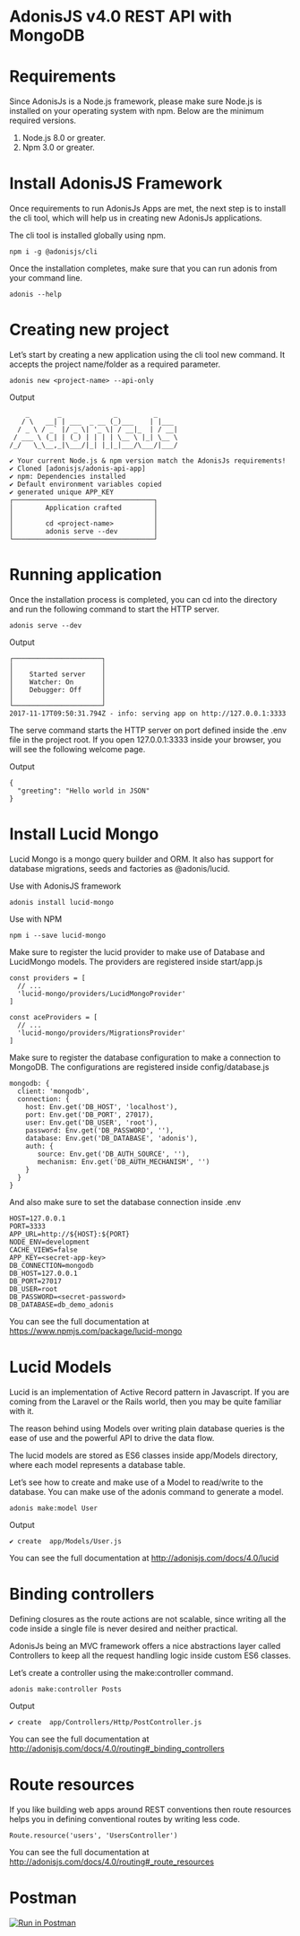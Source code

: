 # AdonisJS v4.0 REST API with MongoDB

# Requirements

Since AdonisJs is a Node.js framework, please make sure Node.js is installed on your operating system with npm. Below are the minimum required versions.

1. Node.js 8.0 or greater.
2. Npm 3.0 or greater.

# Install AdonisJS Framework

Once requirements to run AdonisJs Apps are met, the next step is to install the cli tool, which will help us in creating new AdonisJs applications.

The cli tool is installed globally using npm.

```
npm i -g @adonisjs/cli
```
Once the installation completes, make sure that you can run adonis from your command line.

```
adonis --help
```


# Creating new project

Let’s start by creating a new application using the cli tool new command. It accepts the project name/folder as a required parameter.

```
adonis new <project-name> --api-only
```

Output

```
    _       _             _         _
   / \   __| | ___  _ __ (_)___    | |___
  / _ \ / _` |/ _ \| '_ \| / __|_  | / __|
 / ___ \ (_| | (_) | | | | \__ \ |_| \__ \
/_/   \_\__,_|\___/|_| |_|_|___/\___/|___/

✔ Your current Node.js & npm version match the AdonisJs requirements!
✔ Cloned [adonisjs/adonis-api-app]
✔ npm: Dependencies installed
✔ Default environment variables copied
✔ generated unique APP_KEY
┌───────────────────────────────────┐
│        Application crafted        │
│                                   │
│        cd <project-name>          │
│        adonis serve --dev         │
└───────────────────────────────────┘
```

# Running application

Once the installation process is completed, you can cd into the directory and run the following command to start the HTTP server.

```
adonis serve --dev
```

Output

```
┌──────────────────────┐
│                      │
│    Started server    │
│    Watcher: On       │
│    Debugger: Off     │
│                      │
└──────────────────────┘
2017-11-17T09:50:31.794Z - info: serving app on http://127.0.0.1:3333
```

The serve command starts the HTTP server on port defined inside the .env file in the project root. If you open 127.0.0.1:3333 inside your browser, you will see the following welcome page.

Output

```
{
  "greeting": "Hello world in JSON"
}
```

# Install Lucid Mongo

Lucid Mongo is a mongo query builder and ORM. It also has support for database migrations, seeds and factories as @adonis/lucid.

Use with AdonisJS framework

```
adonis install lucid-mongo
```

Use with NPM

```
npm i --save lucid-mongo
```

Make sure to register the lucid provider to make use of Database and LucidMongo models. The providers are registered inside start/app.js

```
const providers = [
  // ...
  'lucid-mongo/providers/LucidMongoProvider'
]

const aceProviders = [
  // ...
  'lucid-mongo/providers/MigrationsProvider'
]
```

Make sure to register the database configuration to make a connection to MongoDB. The configurations are registered inside config/database.js

```
mongodb: {
  client: 'mongodb',
  connection: {
    host: Env.get('DB_HOST', 'localhost'),
    port: Env.get('DB_PORT', 27017),
    user: Env.get('DB_USER', 'root'),
    password: Env.get('DB_PASSWORD', ''),
    database: Env.get('DB_DATABASE', 'adonis'),
    auth: {
       source: Env.get('DB_AUTH_SOURCE', ''),
       mechanism: Env.get('DB_AUTH_MECHANISM', '')
    }
  }
}
```

And also make sure to set the database connection inside .env

```
HOST=127.0.0.1
PORT=3333
APP_URL=http://${HOST}:${PORT}
NODE_ENV=development
CACHE_VIEWS=false
APP_KEY=<secret-app-key>
DB_CONNECTION=mongodb
DB_HOST=127.0.0.1
DB_PORT=27017
DB_USER=root
DB_PASSWORD=<secret-password>
DB_DATABASE=db_demo_adonis
```

You can see the full documentation at https://www.npmjs.com/package/lucid-mongo

# Lucid Models

Lucid is an implementation of Active Record pattern in Javascript. If you are coming from the Laravel or the Rails world, then you may be quite familiar with it.

The reason behind using Models over writing plain database queries is the ease of use and the powerful API to drive the data flow.

The lucid models are stored as ES6 classes inside app/Models directory, where each model represents a database table.

Let’s see how to create and make use of a Model to read/write to the database. You can make use of the adonis command to generate a model.

```
adonis make:model User
```

Output

```
✔ create  app/Models/User.js
```

You can see the full documentation at http://adonisjs.com/docs/4.0/lucid

# Binding controllers

Defining closures as the route actions are not scalable, since writing all the code inside a single file is never desired and neither practical.

AdonisJs being an MVC framework offers a nice abstractions layer called Controllers to keep all the request handling logic inside custom ES6 classes.

Let’s create a controller using the make:controller command.

```
adonis make:controller Posts
```

Output

```
✔ create  app/Controllers/Http/PostController.js
```

You can see the full documentation at http://adonisjs.com/docs/4.0/routing#_binding_controllers

# Route resources

If you like building web apps around REST conventions then route resources helps you in defining conventional routes by writing less code.

```
Route.resource('users', 'UsersController')
```

You can see the full documentation at http://adonisjs.com/docs/4.0/routing#_route_resources

# Postman

[![Run in Postman](https://run.pstmn.io/button.svg)](https://app.getpostman.com/run-collection/0589e4566e940a293bc6)
